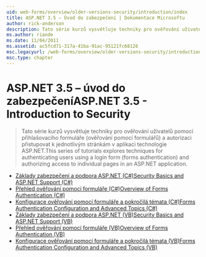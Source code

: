 ```yaml
---
uid: web-forms/overview/older-versions-security/introduction/index
title: ASP.NET 3.5 – Úvod do zabezpečení | Dokumentace Microsoftu
author: rick-anderson
description: Tato série kurzů vysvětluje techniky pro ověřování uživatelů pomocí přihlašovacího formuláře (ověřování pomocí formulářů) a autorizaci přistupovat k jednotlivým stránkám v...
ms.author: riande
ms.date: 11/04/2011
ms.assetid: ac5fcd71-317a-41ba-91ac-95121fc68126
msc.legacyurl: /web-forms/overview/older-versions-security/introduction
msc.type: chapter
---
```

<a name="aspnet-35---introduction-to-security"></a><span data-ttu-id="0103d-103">ASP.NET 3.5 – úvod do zabezpečení</span><span class="sxs-lookup"><span data-stu-id="0103d-103">ASP.NET 3.5 - Introduction to Security</span></span>
====================
> <span data-ttu-id="0103d-104">Tato série kurzů vysvětluje techniky pro ověřování uživatelů pomocí přihlašovacího formuláře (ověřování pomocí formulářů) a autorizaci přistupovat k jednotlivým stránkám v aplikaci technologie ASP.NET.</span><span class="sxs-lookup"><span data-stu-id="0103d-104">This series of tutorials explores techniques for authenticating users using a login form (forms authentication) and authorizing access to individual pages in an ASP.NET application.</span></span>


- [<span data-ttu-id="0103d-105">Základy zabezpečení a podpora ASP.NET (C#)</span><span class="sxs-lookup"><span data-stu-id="0103d-105">Security Basics and ASP.NET Support (C#)</span></span>](security-basics-and-asp-net-support-cs.md)
- [<span data-ttu-id="0103d-106">Přehled ověřování pomocí formuláře (C#)</span><span class="sxs-lookup"><span data-stu-id="0103d-106">Overview of Forms Authentication (C#)</span></span>](an-overview-of-forms-authentication-cs.md)
- [<span data-ttu-id="0103d-107">Konfigurace ověřování pomocí formuláře a pokročilá témata (C#)</span><span class="sxs-lookup"><span data-stu-id="0103d-107">Forms Authentication Configuration and Advanced Topics (C#)</span></span>](forms-authentication-configuration-and-advanced-topics-cs.md)
- [<span data-ttu-id="0103d-108">Základy zabezpečení a podpora ASP.NET (VB)</span><span class="sxs-lookup"><span data-stu-id="0103d-108">Security Basics and ASP.NET Support (VB)</span></span>](security-basics-and-asp-net-support-vb.md)
- [<span data-ttu-id="0103d-109">Přehled ověřování pomocí formuláře (VB)</span><span class="sxs-lookup"><span data-stu-id="0103d-109">Overview of Forms Authentication (VB)</span></span>](an-overview-of-forms-authentication-vb.md)
- [<span data-ttu-id="0103d-110">Konfigurace ověřování pomocí formuláře a pokročilá témata (VB)</span><span class="sxs-lookup"><span data-stu-id="0103d-110">Forms Authentication Configuration and Advanced Topics (VB)</span></span>](forms-authentication-configuration-and-advanced-topics-vb.md)
